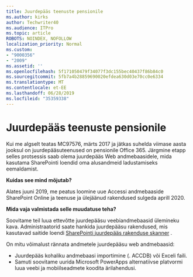 ```yaml
---
title: Juurdepääs teenuste pensionile
ms.author: kirks
author: Techwriter40
ms.audience: ITPro
ms.topic: article
ROBOTS: NOINDEX, NOFOLLOW
localization_priority: Normal
ms.custom:
- "9000356"
- "2009"
ms.assetid: ''
ms.openlocfilehash: 5f171050479f34077f3dc155bec40437f86b84c0
ms.sourcegitcommit: 5fb7a4b28859690020efdea630d03e70cc0e6334
ms.translationtype: MT
ms.contentlocale: et-EE
ms.lasthandoff: 06/28/2019
ms.locfileid: "35359338"
---
```

# <a name="access-services-retirement"></a>Juurdepääs teenuste pensionile

Kui me algselt teatas MC97576, märts 2017 ja jätkas suhelda viimase aasta jooksul on juurdepääsuteenused on pensionile Office 365. Järgmine etapp selles protsessis saab olema juurdepääs Web andmebaasidele, mida kasutama SharePointi loendid oma alusandmeid ladustamiseks eemaldamist.

**Kuidas see mind mõjutab?**

Alates juuni 2019, me peatus loomine uue Accessi andmebaaside SharePoint Online ja teenuse ja ülejäänud rakendused sulgeda aprill 2020.

**Mida vaja valmistada selle muudatuse teha?**

Soovitame teil luua ettevõtte juurdepääsu veebiandmebaasid ülemineku kava. Administraatorid saate hankida juurdepääsu rakendused, mis kasutavad saitide loendi [SharePointi juurdepääs rakenduse skanner](https://github.com/SharePoint/PnP-Tools/tree/master/Solutions/SharePoint.AccessApp.Scanner) .

On mitu võimalust rännata andmetele juurdepääsu web andmebaasid:

- Juurdepääs kohaliku andmebaasi importimine (. ACCDB) või Exceli faili.
- Samuti soovitame uurida Microsoft PowerApps alternatiivse platvormi luua veebi ja mobiilseadmete koodita ärilahendusi.